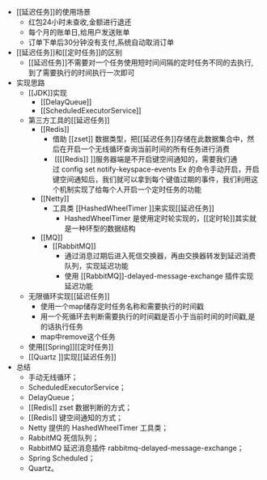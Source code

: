 - [[延迟任务]]的使用场景
    - 红包24小时未查收,金额进行退还
    - 每个月的账单日,给用户发送账单
    - 订单下单后30分钟没有支付,系统自动取消订单
- [[延迟任务]]和[[定时任务]]的区别
    - [[延迟任务]]不需要对一个任务使用短时间间隔的定时任务不同的去执行,到了需要执行的时间执行一次即可
- 实现思路
    - [[JDK]]实现
        - [[DelayQueue]]
        - [[ScheduledExecutorService]]
    - 第三方工具的[[延迟任务]]
        - [[Redis]]
            - 借助 [[zset]] 数据类型，把[[延迟任务]]存储在此数据集合中，然后在开启一个无线循环查询当前时间的所有任务进行消费
            -  [[[[Redis]] ]]服务器端是不开启键空间通知的，需要我们通过 config set notify-keyspace-events Ex 的命令手动开启，开启键空间通知后，我们就可以拿到每个键值过期的事件，我们利用这个机制实现了给每个人开启一个定时任务的功能
        - [[Netty]]
            - 工具类 [[HashedWheelTimer ]]来实现[[延迟任务]]
                - HashedWheelTimer 是使用定时轮实现的，[[定时轮]]其实就是一种环型的数据结构
        - [[MQ]]
            - [[RabbitMQ]]
                - 通过消息过期后进入死信交换器，再由交换器转发到延迟消费队列，实现延迟功能
                - 使用 [[RabbitMQ]]-delayed-message-exchange 插件实现延迟功能
    - 无限循环实现[[延迟任务]]
        - 使用一个map储存定时任务名称和需要执行的时间戳
        - 用一个死循环去判断需要执行的时间戳是否小于当前时间的时间戳,是的话执行任务
        - map中remove这个任务
    - 使用[[Spring]][[定时任务]]
    - [[Quartz ]]实现[[延迟任务]]
- 总结
    - 手动无线循环；
    - ScheduledExecutorService；
    - DelayQueue；
    - [[Redis]] zset 数据判断的方式；
    - [[Redis]] 键空间通知的方式；
    - Netty 提供的 HashedWheelTimer 工具类；
    - RabbitMQ 死信队列；
    - RabbitMQ 延迟消息插件 rabbitmq-delayed-message-exchange；
    - Spring Scheduled；
    - Quartz。
